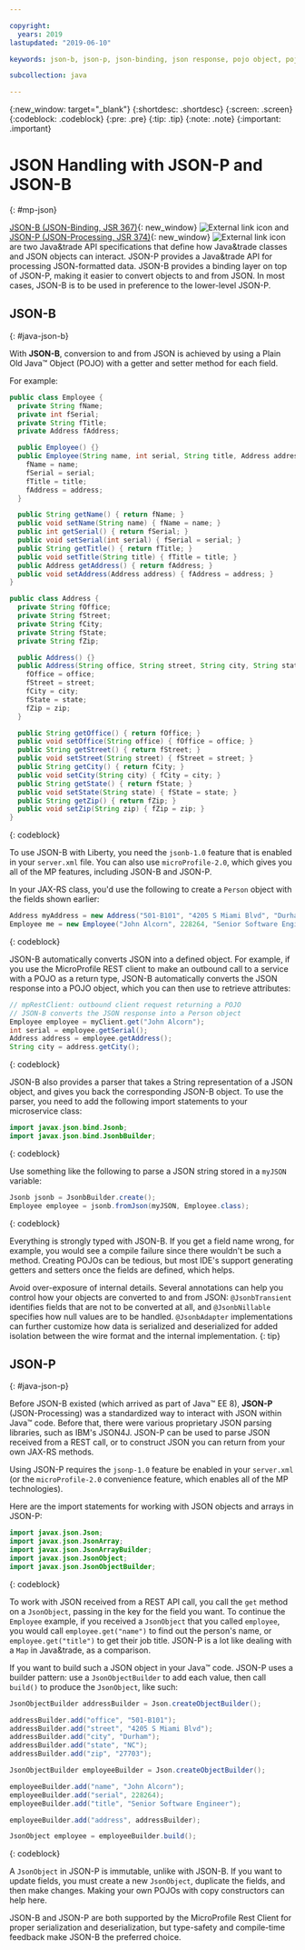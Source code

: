 ```yaml
---

copyright:
  years: 2019
lastupdated: "2019-06-10"

keywords: json-b, json-p, json-binding, json response, pojo object, pojo, jsonobject, jsonobjectbuilder, java api json

subcollection: java

---
```


{:new_window: target="_blank"}
{:shortdesc: .shortdesc}
{:screen: .screen}
{:codeblock: .codeblock}
{:pre: .pre}
{:tip: .tip}
{:note: .note}
{:important: .important}

# JSON Handling with JSON-P and JSON-B
{: #mp-json}

[JSON-B (JSON-Binding, JSR 367)](http://json-b.net/){: new_window} ![External link icon](../icons/launch-glyph.svg "External link icon") and [JSON-P (JSON-Processing, JSR 374)](https://javaee.github.io/jsonp/){: new_window} ![External link icon](../icons/launch-glyph.svg "External link icon") are two Java&trade API specifications that define how Java&trade classes and JSON objects can interact. JSON-P provides a Java&trade API for processing JSON-formatted data. JSON-B provides a binding layer on top of JSON-P, making it easier to convert objects to and from JSON. In most cases, JSON-B is to be used in preference to the lower-level JSON-P.

## JSON-B
{: #java-json-b}

With **JSON-B**, conversion to and from JSON is achieved by using a Plain Old Java&trade; Object (POJO) with a getter and setter method for each field.

For example:
```java
public class Employee {
  private String fName;
  private int fSerial;
  private String fTitle;
  private Address fAddress;

  public Employee() {}
  public Employee(String name, int serial, String title, Address address) {
    fName = name;
    fSerial = serial;
    fTitle = title;
    fAddress = address;
  }

  public String getName() { return fName; }
  public void setName(String name) { fName = name; }
  public int getSerial() { return fSerial; }
  public void setSerial(int serial) { fSerial = serial; }
  public String getTitle() { return fTitle; }
  public void setTitle(String title) { fTitle = title; }
  public Address getAddress() { return fAddress; }
  public void setAddress(Address address) { fAddress = address; }
}

public class Address {
  private String fOffice;
  private String fStreet;
  private String fCity;
  private String fState;
  private String fZip;

  public Address() {}
  public Address(String office, String street, String city, String state, String zip) {
    fOffice = office;
    fStreet = street;
    fCity = city;
    fState = state;
    fZip = zip;
  }

  public String getOffice() { return fOffice; }
  public void setOffice(String office) { fOffice = office; }
  public String getStreet() { return fStreet; }
  public void setStreet(String street) { fStreet = street; }
  public String getCity() { return fCity; }
  public void setCity(String city) { fCity = city; }
  public String getState() { return fState; }
  public void setState(String state) { fState = state; }
  public String getZip() { return fZip; }
  public void setZip(String zip) { fZip = zip; }
}
```
{: codeblock}

To use JSON-B with Liberty, you need the `jsonb-1.0` feature that is enabled in your `server.xml` file. You can also use `microProfile-2.0`, which gives you all of the MP features, including JSON-B and JSON-P.

In your JAX-RS class, you'd use the following to create a `Person` object with the fields shown earlier:

```java
Address myAddress = new Address("501-B101", "4205 S Miami Blvd", "Durham", "NC", "27703");
Employee me = new Employee("John Alcorn", 228264, "Senior Software Engineer", myAddress);
```
{: codeblock}

JSON-B automatically converts JSON into a defined object. For example, if you use the MicroProfile REST client to make an outbound call to a service with a POJO as a return type, JSON-B automatically converts the JSON response into a POJO object, which you can then use to retrieve attributes:

```java
// mpRestClient: outbound client request returning a POJO
// JSON-B converts the JSON response into a Person object
Employee employee = myClient.get("John Alcorn");
int serial = employee.getSerial();
Address address = employee.getAddress();
String city = address.getCity();
```
{: codeblock}

JSON-B also provides a parser that takes a String representation of a JSON object, and gives you back the corresponding JSON-B object. To use the parser, you need to add the following import statements to your microservice class:

```java
import javax.json.bind.Jsonb;
import javax.json.bind.JsonbBuilder;
```
{: codeblock}

Use something like the following to parse a JSON string stored in a `myJSON` variable:

```java
Jsonb jsonb = JsonbBuilder.create();
Employee employee = jsonb.fromJson(myJSON, Employee.class);
```
{: codeblock}

Everything is strongly typed with JSON-B. If you get a field name wrong, for example, you would see a compile failure since there wouldn't be such a method. Creating POJOs can be tedious, but most IDE's support generating getters and setters once the fields are defined, which helps.

Avoid over-exposure of internal details. Several annotations can help you control how your objects are converted to and from JSON: `@JsonbTransient` identifies fields that are not to be converted at all, and `@JsonbNillable` specifies how null values are to be handled. `@JsonbAdapter` implementations can further customize how data is serialized and deserialized for added isolation between the wire format and the internal implementation.
{: tip}

## JSON-P
{: #java-json-p}

Before JSON-B existed (which arrived as part of Java&trade; EE 8), **JSON-P** (JSON-Processing) was a standardized way to interact with JSON within Java&trade; code. Before that, there were various proprietary JSON parsing libraries, such as IBM's JSON4J. JSON-P can be used to parse JSON received from a REST call, or to construct JSON you can return from your own JAX-RS methods.

Using JSON-P requires the `jsonp-1.0` feature be enabled in your `server.xml` (or the `microProfile-2.0` convenience feature, which enables all of the MP technologies).

Here are the import statements for working with JSON objects and arrays in JSON-P:

```java
import javax.json.Json;
import javax.json.JsonArray;
import javax.json.JsonArrayBuilder;
import javax.json.JsonObject;
import javax.json.JsonObjectBuilder;
```
{: codeblock}

To work with JSON received from a REST API call, you call the `get` method on a `JsonObject`, passing in the key for the field you want. To continue the `Employee` example, if you received a `JsonObject` that you called `employee`, you would call `employee.get("name")` to find out the person's name, or `employee.get("title")` to get their job title. JSON-P is a lot like dealing with a `Map` in Java&trade, as a comparison.

If you want to build such a JSON object in your Java&trade; code. JSON-P uses a builder pattern: use a `JsonObjectBuilder` to add each value, then call `build()` to produce the `JsonObject`, like such:

```java
JsonObjectBuilder addressBuilder = Json.createObjectBuilder();

addressBuilder.add("office", "501-B101");
addressBuilder.add("street", "4205 S Miami Blvd");
addressBuilder.add("city", "Durham");
addressBuilder.add("state", "NC");
addressBuilder.add("zip", "27703");

JsonObjectBuilder employeeBuilder = Json.createObjectBuilder();

employeeBuilder.add("name", "John Alcorn");
employeeBuilder.add("serial", 228264);
employeeBuilder.add("title", "Senior Software Engineer");

employeeBuilder.add("address", addressBuilder);

JsonObject employee = employeeBuilder.build();
```
{: codeblock}

A `JsonObject` in JSON-P is immutable, unlike with JSON-B. If you want to update fields, you must create a new `JsonObject`, duplicate the fields, and then make changes. Making your own POJOs with copy constructors can help here.

JSON-B and JSON-P are both supported by the MicroProfile Rest Client for proper serialization and deserialization, but type-safety and compile-time feedback make JSON-B the preferred choice.
